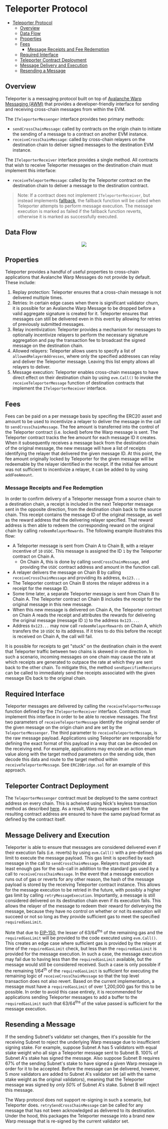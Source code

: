 # Teleporter Protocol

- [Teleporter Protocol](#teleporter-protocol)
  - [Overview](#overview)
  - [Data Flow](#data-flow)
  - [Properties](#properties)
  - [Fees](#fees)
    - [Message Receipts and Fee Redemption](#message-receipts-and-fee-redemption)
  - [Required Interface](#required-interface)
  - [Teleporter Contract Deployment](#teleporter-contract-deployment)
  - [Message Delivery and Execution](#message-delivery-and-execution)
  - [Resending a Message](#resending-a-message)

## Overview

Teleporter is a messaging protocol built on top of [Avalanche Warp Messaging (AWM)](https://docs.avax.network/learn/avalanche/awm) that provides a developer-friendly interface for sending and receiving cross-chain messages from within the EVM.

The `ITeleporterMessenger` interface provides two primary methods:

- `sendCrossChainMessage`: called by contracts on the origin chain to initiate the sending of a message to a contract on another EVM instance.
- `receiveCrossChainMessage`: called by cross-chain relayers on the destination chain to deliver signed messages to the destination EVM instance.

The `ITeleporterReceiver` interface provides a single method. All contracts that wish to receive Teleporter messages on the destination chain must implement this interface:

- `receiveTeleporterMessage`: called by the Teleporter contract on the destination chain to deliver a message to the destination contract.

> Note: If a contract does not implement `ITeleporterReceiver`, but instead implements [fallback](https://docs.soliditylang.org/en/latest/contracts.html#fallback-function), the fallback function will be called when Teleporter attempts to perform message execution. The message execution is marked as failed if the fallback function reverts, otherwise it is marked as successfully executed.

## Data Flow

<div align="center">
  <img src="../../resources/TeleporterDataFlowDiagram.png?raw=true"/>
</div>

## Properties

Teleporter provides a handful of useful properties to cross-chain applications that Avalanche Warp Messages do not provide by default. These include:

1. Replay protection: Teleporter ensures that a cross-chain message is not delivered multiple times.
2. Retries: In certain edge cases when there is significant validator churn, it is possible for an Avalanche Warp Message to be dropped before a valid aggregate signature is created for it. Teleporter ensures that messages can still be delivered even in this event by allowing for retries of previously submitted messages.
3. Relay incentivization: Teleporter provides a mechanism for messages to optionally incentivize relayers to perform the necessary signature aggregation and pay the transaction fee to broadcast the signed message on the destination chain.
4. Allowed relayers: Teleporter allows users to specify a list of `allowedRelayerAddresses`, where only the specified addresses can relay and deliver the Teleporter message. Leaving this list empty allows all relayers to deliver.
5. Message execution: Teleporter enables cross-chain messages to have direct effect on their destination chain by using `evm.Call()` to invoke the `receiveTeleporterMessage` function of destination contracts that implement the `ITeleporterReceiver` interface.

## Fees

Fees can be paid on a per message basis by specifing the ERC20 asset and amount to be used to incentivize a relayer to deliver the message in the call to `sendCrossChainMessage`. The fee amount is transferred into the control of the Teleporter contract (i.e. locked) before the Warp message is sent. The Teleporter contract tracks the fee amount for each message ID it creates. When it subsequently receives a message back from the destination chain of the original message, the new message will have a list of receipts identifying the relayer that delivered the given message ID. At this point, the fee amount originally locked by Teleporter for the given message will be redeemable by the relayer identified in the receipt. If the initial fee amount was not sufficient to incentivize a relayer, it can be added to by using `addFeeAmount`.

### Message Receipts and Fee Redemption

In order to confirm delivery of a Teleporter message from a source chain to a destination chain, a receipt is included in the next Teleporter message sent in the opposite direction, from the destination chain back to the source chain. This receipt contains the message ID of the original message, as well as the reward address that the delivering relayer specified. That reward address is then able to redeem the corresponding reward on the original chain by calling `redeemRelayerRewards`. The following example illustrates this flow:

- A Teleporter message is sent from Chain A to Chain B, with a relayer incentive of `10` `USDC`. This message is assigned the ID `1` by the Teleporter contract on Chain A.
  - On Chain A, this is done by calling `sendCrossChainMessage`, and providing the `USDC` contract address and amount in the function call.
- A relayer delivers the message on Chain B by calling `receiveCrossChainMessage` and providing its address, `0x123...`
- The Teleporter contract on Chain B stores the relayer address in a receipt for the message ID.
- Some time later, a separate Teleporter message is sent from Chain B to Chain A. The Teleporter contract on Chain B includes the receipt for the original message in this new message.
- When this new message is delivered on Chain A, the Teleporter contract on Chain A reads the receipt and attributes the rewards for delivering the original message (message ID `1`) to the address `0x123...`.
- Address `0x123...` may now call `redeemRelayerRewards` on Chain A, which transfers the `10` `USDC` to its address. If it tries to do this before the receipt is received on Chain A, the call will fail.

It is possible for receipts to get "stuck" on the destination chain in the event that Teleporter traffic between two chains is skewed in one direction. In such a scenario, incoming messages on one chain may cause the rate at which receipts are generated to outpace the rate at which they are sent back to the other chain. To mitigate this, the method `sendSpecifiedReceipts` can be called to immediately send the receipts associated with the given message IDs back to the original chain.

## Required Interface

Teleporter messages are delivered by calling the `receiveTeleporterMessage` function defined by the `ITeleporterReceiver` interface. Contracts must implement this interface in order to be able to receive messages. The first two parameters of `receiveTeleporterMessage` identify the original sender of the given message on the origin chain and are set by the `TeleporterMessenger`. The third parameter to `receiveTeleporterMessage`, is the raw message payload. Applications using Teleporter are responsible for defining the exact format of this payload in a way that can be decoded on the receiving end. For example, applications may encode an action enum value along with the target method parameters on the sending side, then decode this data and route to the target method within `receiveTeleporterMessage`. See `ERC20Bridge.sol` for an example of this approach.

## Teleporter Contract Deployment

The `TeleporterMessenger` contract must be deployed to the same contract address on every chain. This is acheived using Nick's keyless transaction method as described [here](../../utils/contract-deployment/README.md). As a result, Warp messages sent from the resulting contract address are ensured to have the same payload format as defined by the contract itself.

## Message Delivery and Execution

Teleporter is able to ensure that messages are considered delivered even if their execution fails (i.e. reverts) by using `evm.Call()` with a pre-defined gas limit to execute the message payload. This gas limit is specified by each message in the call to `sendCrossChainMessage`. Relayers must provide at least enough gas for the sub-call in addition to the standard gas used by a call to `receiveCrossChainMessage`. In the event that a message execution runs out of gas or reverts for any other reason, the hash of the message payload is stored by the receiving Teleporter contract instance. This allows for the message execution to be retried in the future, with possibly a higher gas limit by calling `retryMessageExecution`. Importantly, a message is still considered delivered on its destination chain even if its execution fails. This allows the relayer of the message to redeem their reward for deliverying the message, because they have no control on whether or not its execution will succeed or not so long as they provide sufficient gas to meet the specified `requiredGasLimit`.

Note that due to [EIP-150](https://eips.ethereum.org/EIPS/eip-150), the lesser of 63/64<sup>ths</sup> of the remaining gas and the `requiredGasLimit` will be provided to the code executed using `evm.Call()`. This creates an edge case where sufficient gas is provided by the relayer at time of the `requiredGasLimit` check, but less than the `requiredGasLimit` is provided for the message execution. In such a case, the message execution may fail due to having less than the `requiredGasLimit` available, but the message would still be considered received. Such a case is only possible if the remaining 1/64<sup>th</sup> of the `requiredGasLimit` is sufficient for executing the remaining logic of `receiveCrossChainMessage` so that the top level transaction does not also revert. Based on the current implementation, a message must have a `requiredGasLimit` of over 1,200,000 gas for this to be possible. In order to avoid this case entirely, it is recommended for applications sending Teleporter messages to add a buffer to the `requiredGasLimit` such that 63/64<sup>ths</sup> of the value passed is sufficient for the message execution.

## Resending a Message

If the sending Subnet's validator set changes, then it's possible for the receiving Subnet to reject the underlying Warp message due to insufficient signing stake. For example, suppose Subnet A has 5 validators with equal stake weight who all sign a Teleporter message sent to Subnet B. 100% of Subnet A's stake has signed the message. Also suppose Subnet B requires 67% of the sending Subnet's stake to have signed a given Warp message in order for it to be accepted. Before the message can be delivered, however, 5 _more_ validators are added to Subnet A's validator set (all with the same stake weight as the original validators), meaning that the Teleporter message was signed by _only 50%_ of Subnet A's stake. Subnet B will reject this message.

The Warp protocol does not support re-signing in such a scenario, but Teleporter does. `retrySendCrossChainMessage` can be called for any message that has not been acknowledged as delivered to its destination. Under the hood, this packages the Teleporter message into a brand new Warp message that is re-signed by the current validator set. 
